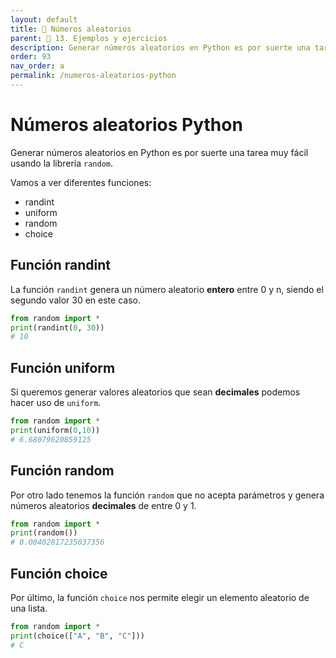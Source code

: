 ```yaml
---
layout: default
title: 📗 Números aleatorios
parent: 🔬 13. Ejemplos y ejercicios
description: Generar números aleatorios en Python es por suerte una tarea muy fácil usando la librería random. Existen diferentes funciones que nos permiten generar números enteros o decimales aleatorios como la función random(), la uniform() o randint().
order: 93
nav_order: a
permalink: /numeros-aleatorios-python
---
```


# Números aleatorios Python
Generar números aleatorios en Python es por suerte una tarea muy fácil usando la librería `random`.

Vamos a ver diferentes funciones:
* randint
* uniform
* random
* choice

## Función randint

La función `randint` genera un número aleatorio **entero** entre 0 y n, siendo el segundo valor 30 en este caso.
```python
from random import *
print(randint(0, 30))
# 10
```

## Función uniform

Si queremos generar valores aleatorios que sean **decimales** podemos hacer uso de `uniform`.
```python
from random import *
print(uniform(0,10))
# 6.68079620859125
```

## Función random

Por otro lado tenemos la función `random` que no acepta parámetros y genera números aleatorios **decimales** de entre 0 y 1.

```python
from random import *
print(random())
# 0.00402817235037356
```


## Función choice

Por último, la función `choice` nos permite elegir un elemento aleatorio de una lista.

```python
from random import *
print(choice(["A", "B", "C"]))
# C
```
